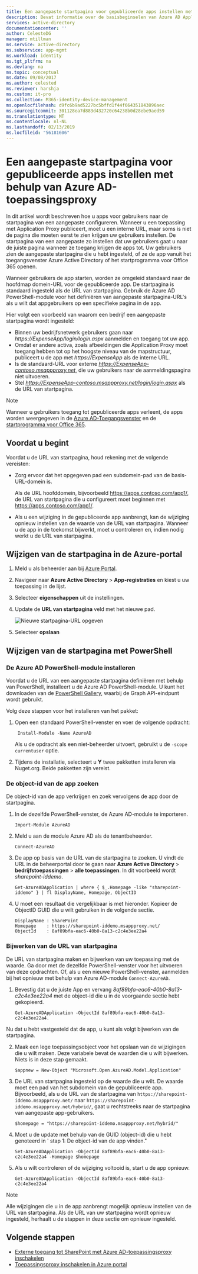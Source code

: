 ```yaml
---
title: Een aangepaste startpagina voor gepubliceerde apps instellen met behulp van Azure AD-toepassingsproxy | Microsoft Docs
description: Bevat informatie over de basisbeginselen van Azure AD Application Proxy connectors
services: active-directory
documentationcenter: ''
author: CelesteDG
manager: mtillman
ms.service: active-directory
ms.subservice: app-mgmt
ms.workload: identity
ms.tgt_pltfrm: na
ms.devlang: na
ms.topic: conceptual
ms.date: 09/08/2017
ms.author: celested
ms.reviewer: harshja
ms.custom: it-pro
ms.collection: M365-identity-device-management
ms.openlocfilehash: d9fc6b9ad5227bc5bffd1f44f664351843896aec
ms.sourcegitcommit: 301128ea7d883d432720c64238b0d28ebe9aed59
ms.translationtype: MT
ms.contentlocale: nl-NL
ms.lasthandoff: 02/13/2019
ms.locfileid: "56181606"
---
```

# <a name="set-a-custom-home-page-for-published-apps-by-using-azure-ad-application-proxy"></a>Een aangepaste startpagina voor gepubliceerde apps instellen met behulp van Azure AD-toepassingsproxy

In dit artikel wordt beschreven hoe u apps voor gebruikers naar de startpagina van een aangepaste configureren. Wanneer u een toepassing met Application Proxy publiceert, moet u een interne URL, maar soms is niet de pagina die moeten eerst te zien krijgen uw gebruikers instellen. De startpagina van een aangepaste zo instellen dat uw gebruikers gaat u naar de juiste pagina wanneer ze toegang krijgen de apps tot. Uw gebruikers zien de aangepaste startpagina die u hebt ingesteld, of ze de app vanuit het toegangsvenster Azure Active Directory of het startprogramma voor Office 365 openen.

Wanneer gebruikers de app starten, worden ze omgeleid standaard naar de hoofdmap domein-URL voor de gepubliceerde app. De startpagina is standaard ingesteld als de URL van startpagina. Gebruik de Azure AD PowerShell-module voor het definiëren van aangepaste startpagina-URL's als u wilt dat appgebruikers op een specifieke pagina in de app. 

Hier volgt een voorbeeld van waarom een bedrijf een aangepaste startpagina wordt ingesteld:
- Binnen uw bedrijfsnetwerk gebruikers gaan naar *https://ExpenseApp/login/login.aspx* aanmelden en toegang tot uw app.
- Omdat er andere activa, zoals afbeeldingen die Application Proxy moet toegang hebben tot op het hoogste niveau van de mapstructuur, publiceert u de app met *https://ExpenseApp* als de interne URL.
- Is de standaard-URL voor externe *https://ExpenseApp-contoso.msappproxy.net*, die uw gebruikers naar de aanmeldingspagina niet uitvoeren.  
- Stel *https://ExpenseApp-contoso.msappproxy.net/login/login.aspx* als de URL van startpagina. 

>[!NOTE]
>Wanneer u gebruikers toegang tot gepubliceerde apps verleent, de apps worden weergegeven in de [Azure AD-Toegangsvenster](../user-help/active-directory-saas-access-panel-introduction.md) en de [startprogramma voor Office 365](https://blogs.office.com/2016/09/27/introducing-the-new-office-365-app-launcher).

## <a name="before-you-start"></a>Voordat u begint

Voordat u de URL van startpagina, houd rekening met de volgende vereisten:

* Zorg ervoor dat het opgegeven pad een subdomein-pad van de basis-URL-domein is.

  Als de URL hoofddomein, bijvoorbeeld https://apps.contoso.com/app1/, de URL van startpagina die u configureert moet beginnen met https://apps.contoso.com/app1/.

* Als u een wijziging in de gepubliceerde app aanbrengt, kan de wijziging opnieuw instellen van de waarde van de URL van startpagina. Wanneer u de app in de toekomst bijwerkt, moet u controleren en, indien nodig werkt u de URL van startpagina.

## <a name="change-the-home-page-in-the-azure-portal"></a>Wijzigen van de startpagina in de Azure-portal

1. Meld u als beheerder aan bij [Azure Portal](https://portal.azure.com).
2. Navigeer naar **Azure Active Directory** > **App-registraties** en kiest u uw toepassing in de lijst. 
3. Selecteer **eigenschappen** uit de instellingen.
4. Update de **URL van startpagina** veld met het nieuwe pad. 

   ![Nieuwe startpagina-URL opgeven](./media/application-proxy-configure-custom-home-page/homepage.png)

5. Selecteer **opslaan**

## <a name="change-the-home-page-with-powershell"></a>Wijzigen van de startpagina met PowerShell

### <a name="install-the-azure-ad-powershell-module"></a>De Azure AD PowerShell-module installeren

Voordat u de URL van een aangepaste startpagina definiëren met behulp van PowerShell, installeert u de Azure AD PowerShell-module. U kunt het downloaden van de [PowerShell Gallery](https://www.powershellgallery.com/packages/AzureAD/2.0.0.131), waarbij de Graph API-eindpunt wordt gebruikt. 

Volg deze stappen voor het installeren van het pakket:

1. Open een standaard PowerShell-venster en voer de volgende opdracht:

    ```
     Install-Module -Name AzureAD
    ```
    Als u de opdracht als een niet-beheerder uitvoert, gebruikt u de `-scope currentuser` optie.
2. Tijdens de installatie, selecteert u **Y** twee pakketten installeren via Nuget.org. Beide pakketten zijn vereist. 

### <a name="find-the-objectid-of-the-app"></a>De object-id van de app zoeken

De object-id van de app verkrijgen en zoek vervolgens de app door de startpagina.

1. In de dezelfde PowerShell-venster, de Azure AD-module te importeren.

    ```
    Import-Module AzureAD
    ```

2. Meld u aan de module Azure AD als de tenantbeheerder.

    ```
    Connect-AzureAD
    ```
3. De app op basis van de URL van de startpagina te zoeken. U vindt de URL in de beheerportal door te gaan naar **Azure Active Directory** > **bedrijfstoepassingen** > **alle toepassingen**. In dit voorbeeld wordt *sharepoint-iddemo*.

    ```
    Get-AzureADApplication | where { $_.Homepage -like "sharepoint-iddemo" } | fl DisplayName, Homepage, ObjectID
    ```
4. U moet een resultaat die vergelijkbaar is met hieronder. Kopieer de ObjectID GUID die u wilt gebruiken in de volgende sectie.

    ```
    DisplayName : SharePoint
    Homepage    : https://sharepoint-iddemo.msappproxy.net/
    ObjectId    : 8af89bfa-eac6-40b0-8a13-c2c4e3ee22a4
    ```

### <a name="update-the-home-page-url"></a>Bijwerken van de URL van startpagina

De URL van startpagina maken en bijwerken van uw toepassing met de waarde. Ga door met de dezelfde PowerShell-venster voor het uitvoeren van deze opdrachten. Of, als u een nieuwe PowerShell-venster, aanmelden bij het opnieuw met behulp van Azure AD-module `Connect-AzureAD`. 

1. Bevestig dat u de juiste App en vervang *8af89bfa-eac6-40b0-8a13-c2c4e3ee22a4* met de object-id die u in de voorgaande sectie hebt gekopieerd.

    ```
    Get-AzureADApplication -ObjectId 8af89bfa-eac6-40b0-8a13-c2c4e3ee22a4.
    ```

 Nu dat u hebt vastgesteld dat de app, u kunt als volgt bijwerken van de startpagina.

2. Maak een lege toepassingsobject voor het opslaan van de wijzigingen die u wilt maken. Deze variabele bevat de waarden die u wilt bijwerken. Niets is in deze stap gemaakt.

    ```
    $appnew = New-Object "Microsoft.Open.AzureAD.Model.Application"
    ```

3. De URL van startpagina ingesteld op de waarde die u wilt. De waarde moet een pad van het subdomein van de gepubliceerde app. Bijvoorbeeld, als u de URL van de startpagina van `https://sharepoint-iddemo.msappproxy.net/` naar `https://sharepoint-iddemo.msappproxy.net/hybrid/`, gaat u rechtstreeks naar de startpagina van aangepaste app-gebruikers.

    ```
    $homepage = "https://sharepoint-iddemo.msappproxy.net/hybrid/"
    ```
4. Moet u de update met behulp van de GUID (object-id) die u hebt genoteerd in ' stap 1: De object-id van de app vinden."

    ```
    Set-AzureADApplication -ObjectId 8af89bfa-eac6-40b0-8a13-c2c4e3ee22a4 -Homepage $homepage
    ```
5. Als u wilt controleren of de wijziging voltooid is, start u de app opnieuw.

    ```
    Get-AzureADApplication -ObjectId 8af89bfa-eac6-40b0-8a13-c2c4e3ee22a4
    ```

>[!NOTE]
>Alle wijzigingen die u in de app aanbrengt mogelijk opnieuw instellen van de URL van startpagina. Als de URL van uw startpagina wordt opnieuw ingesteld, herhaalt u de stappen in deze sectie om opnieuw ingesteld.

## <a name="next-steps"></a>Volgende stappen

- [Externe toegang tot SharePoint met Azure AD-toepassingsproxy inschakelen](application-proxy-integrate-with-sharepoint-server.md)
- [Toepassingsproxy inschakelen in Azure portal](application-proxy-add-on-premises-application.md)
